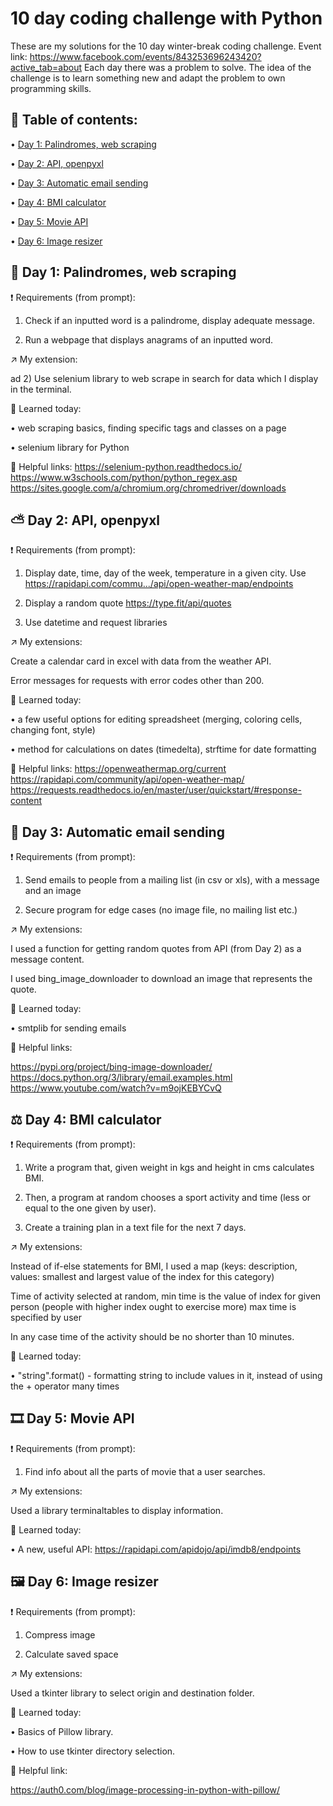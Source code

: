 # 10 day coding challenge with Python
These are my solutions for the 10 day winter-break coding challenge. Event link: https://www.facebook.com/events/843253696243420?active_tab=about
Each day there was a problem to solve. The idea of the challenge is to learn something new and adapt the problem to own programming skills. 

## 📖 Table of contents:
  • [Day 1: Palindromes, web scraping](#Day-1:-Palindromes,-web-scraping)
  
  • [Day 2: API, openpyxl](#Day-2:-API,-openpyxl)
  
  • [Day 3: Automatic email sending](#Day-3:-Automatic-email-sending)
  
  • [Day 4: BMI calculator](#Day-4:-BMI-calculator)
  
  • [Day 5: Movie API](#Day-5:-Movie-API)
  
  • [Day 6: Image resizer](#Day-6:-Image-resizer)

## 🧐 Day 1: Palindromes, web scraping
  ❗ Requirements (from prompt):
  
  1) Check if an inputted word is a palindrome, display adequate message.
  
  2) Run a webpage that displays anagrams of an inputted word.
  
  ↗️ My extension:
  
  ad 2) Use selenium library to web scrape in search for data which I display in the terminal.
  
  🧠 Learned today: 
  
  •  web scraping basics, finding specific tags and classes on a page
  
  •  selenium library for Python
  
  🔗 Helpful links:
  https://selenium-python.readthedocs.io/
  https://www.w3schools.com/python/python_regex.asp
  https://sites.google.com/a/chromium.org/chromedriver/downloads

## ⛅ Day 2: API, openpyxl
  ❗ Requirements (from prompt):
  
  1) Display date, time, day of the week, temperature in a given city. Use https://rapidapi.com/commu.../api/open-weather-map/endpoints

  2) Display a random quote https://type.fit/api/quotes

  3) Use datetime and request libraries

  
  ↗️ My extensions:
  
  Create a calendar card in excel with data from the weather API.
  
  Error messages for requests with error codes other than 200.
  
  🧠 Learned today: 
  
  •  a few useful options for editing spreadsheet (merging, coloring cells, changing font, style)
  
  •  method for calculations on dates (timedelta), strftime for date formatting
  
  🔗 Helpful links:
  https://openweathermap.org/current
  https://rapidapi.com/community/api/open-weather-map/
  https://requests.readthedocs.io/en/master/user/quickstart/#response-content

## 📧 Day 3: Automatic email sending

 ❗ Requirements (from prompt):
  
  1) Send emails to people from a mailing list (in csv or xls), with a message and an image

  2) Secure program for edge cases (no image file, no mailing list etc.)

  
  ↗️ My extensions:
  
  I used a function for getting random quotes from API (from Day 2) as a message content.
  
  I used bing_image_downloader to download an image that represents the quote.  
  
  🧠 Learned today: 
  
  •  smtplib for sending emails
  
  🔗 Helpful links:
  
  https://pypi.org/project/bing-image-downloader/
  https://docs.python.org/3/library/email.examples.html
  https://www.youtube.com/watch?v=m9ojKEBYCvQ
  
## ⚖️ Day 4: BMI calculator
  
  ❗ Requirements (from prompt):
  
  1) Write a program that, given weight in kgs and height in cms calculates BMI.

  2) Then, a program at random chooses a sport activity and time (less or equal to the one given by user).
  
  3) Create a training plan in a text file for the next 7 days.

  
  ↗️ My extensions:
  
  Instead of if-else statements for BMI, I used a map (keys: description, values: smallest and largest value of the index for this category)
  
  Time of activity selected at random, min time is the value of index for given person (people with higher index ought to exercise more) max time is specified by user
  
  In any case time of the activity should be no shorter than 10 minutes.
  
  🧠 Learned today: 
  
  •  "string".format() - formatting string to include values in it, instead of using the + operator many times
  
## 🎞️ Day 5: Movie API
  
 ❗ Requirements (from prompt):
  
  1) Find info about all the parts of movie that a user searches.
  
 ↗️ My extensions:
  
  Used a library terminaltables to display information.
  
 🧠 Learned today: 
 
  • A new, useful API: https://rapidapi.com/apidojo/api/imdb8/endpoints
  
## 🖼️ Day 6: Image resizer
  
 ❗ Requirements (from prompt):
  
  1) Compress image
  
  2) Calculate saved space
  
 ↗️ My extensions:
  
  Used a tkinter library to select origin and destination folder.
  
 🧠 Learned today: 
 
  • Basics of Pillow library.
  
  • How to use tkinter directory selection. 
  
  🔗 Helpful link:
  
  https://auth0.com/blog/image-processing-in-python-with-pillow/

 
